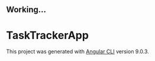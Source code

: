 
## Working...



# TaskTrackerApp
This project was generated with [Angular CLI](https://github.com/angular/angular-cli) version 9.0.3.



